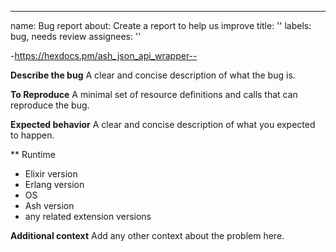 ---
name: Bug report
about: Create a report to help us improve
title: ''
labels: bug, needs review
assignees: ''

-https://hexdocs.pm/ash_json_api_wrapper--

**Describe the bug**
A clear and concise description of what the bug is.

**To Reproduce**
A minimal set of resource definitions and calls that can reproduce the bug.

**Expected behavior**
A clear and concise description of what you expected to happen.

** Runtime
 - Elixir version
 - Erlang version
 - OS
 - Ash version
 - any related extension versions

**Additional context**
Add any other context about the problem here.
